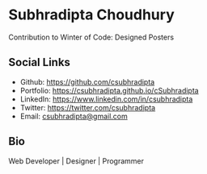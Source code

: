 # Subhradipta Choudhury
Contribution to Winter of Code: Designed Posters


## Social Links
- Github: https://github.com/csubhradipta
- Portfolio: https://csubhradipta.github.io/cSubhradipta 
- LinkedIn: https://www.linkedin.com/in/csubhradipta
- Twitter: https://twitter.com/csubhradipta
- Email: csubhradipta@gmail.com

## Bio
Web Developer | Designer | Programmer